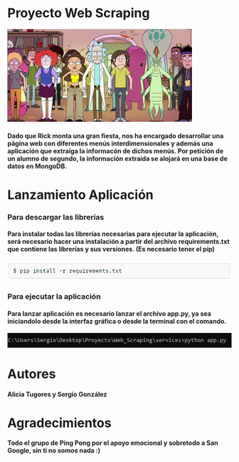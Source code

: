 # Proyecto Web Scraping
!["Gif Rick y Morty"](client-side-js/img/readme.gif "Gif Rick")
#### Dado que Rick monta una gran fiesta, nos ha encargado desarrollar una página web con diferentes menús interdimensionales y además una aplicación que extraiga la informacón de dichos menús.                                Por petición de un alumno de segundo, la información extraída se alojará en una base de datos en MongoDB.


# Lanzamiento Aplicación
### Para descargar las librerías
#### Para instalar todas las librerías necesarias para ejecutar la aplicación, será necesario hacer una instalación a partir del archivo requirements.txt que contiene las librerías y sus versiones. (Es necesario tener el pip)
!["Comando Lanzamiento"](client-side-js/img/pipinstall.PNG "Comando lanzamiento")
### Para ejecutar la aplicación
#### Para lanzar aplicación es necesario lanzar el archivo app.py, ya sea iniciandolo desde la interfaz gráfica o desde la terminal con el comando.
!["Comando Lanzamiento"](client-side-js/img/comando.PNG "Comando lanzamiento")

# Autores
#### Alicia Tugores y Sergio González
# Agradecimientos 
#### Todo el grupo de Ping Pong por el apoyo emocional y sobretodo a San Google, sin ti no somos nada :)

